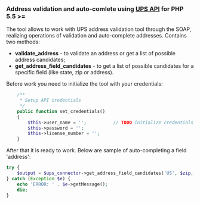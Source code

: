 ### Address validation and auto-comlete using [UPS API](https://www.ups.com/tr/en/services/technology-integration/us-address-validation.page) for PHP 5.5 >=

The tool allows to work with UPS address validation tool through the SOAP, realizing operations of validation and auto-complete addresses. Contains two methods:
 * <b>validate_address</b> - to validate an address or get a list of possible address candidates;
 * <b>get_address_field_candidates</b> - to get a list of possible candidates for a specific field (like state, zip or address). 

Before work you need to initialize the tool with your credentials:
``` php
    /**
     * Setup API credentials
     */
    public function set_credentials()
    {
        $this->user_name = '';          // TODO initialize credentials from your storage.
        $this->password = '';
        $this->license_number = '';
    }
```

After that it is ready to work. Below are sample of auto-completing a field 'address':
``` php
try {
    $output = $ups_connector->get_address_field_candidates('US', $zip, $state, $city, $street, $type);
} catch (Exception $e) {
    echo 'ERROR: ' . $e->getMessage();
    die;
}
```
